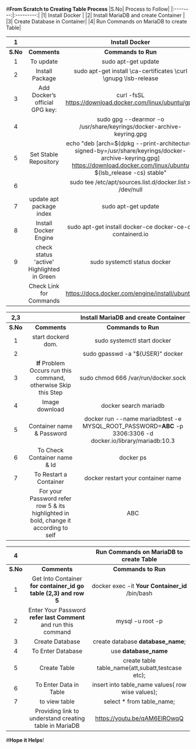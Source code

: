 #**From Scratch to Creating Table Process**
|S.No| Process to Follow|
|:--------:|:---------:|
|1| Install Docker |
|2| Install MariaDB and create Container |
|3| Create Database in Container|
|4| Run Commands on MariaDB to create Table|


|1||**Install Docker**|
|:------:|:------:|:--------:|
|**S.No**|**Comments**|  **Commands to Run**|
|1|To update |sudo apt-get update|
|2|Install Package|sudo apt-get install \ca-certificates \curl \gnupg \lsb-release|
|3|Add Docker’s official GPG key:|curl -fsSL https://download.docker.com/linux/ubuntu/gpg|
|4||sudo gpg --dearmor -o /usr/share/keyrings/docker-archive-keyring.gpg|
|5|Set Stable Repository|echo \"deb [arch=$(dpkg --print-architecture) signed-by=/usr/share/keyrings/docker-archive-keyring.gpg] https://download.docker.com/linux/ubuntu \$(lsb_release -cs) stable"|
|6||sudo tee /etc/apt/sources.list.d/docker.list > /dev/null|
|7| update apt package index|sudo apt-get update|
|8|Install Docker Engine|sudo apt-get install docker-ce docker-ce-cli containerd.io|
|9|check status 'active' Highlighted in Green|sudo systemctl status docker|
||Check Link for Commands|https://docs.docker.com/engine/install/ubuntu/|


|2,3||**Install MariaDB and create Container**|
|:--------:|:------:|:--------:|
|**S.No**|**Comments**|  **Commands to Run**|
|1| start dockerd dom. |sudo systemctl start docker|
|2|| sudo gpasswd -a "${USER}" docker|
|3|**If** Problem Occurs run this command, otherwise Skip this Step |sudo chmod 666 /var/run/docker.sock
|4|Image download| docker search mariadb|
|5|Container name & Password|docker run --name mariadbtest -e MYSQL_ROOT_PASSWORD=**ABC** -p 3306:3306 -d docker.io/library/mariadb:10.3|
|6|To Check Container name & Id |docker ps|
|7|To Restart a Container|docker restart your container name|
||For your Password refer row 5 & its highlighted in bold, change it according to self |ABC|



|4||**Run Commands on MariaDB to create Table**|
|:--------:|:------:|:--------:|
|**S.No**|**Comments**|  **Commands to Run**|
|1|Get Into Container **for container_id go table (2,3) and row 5**|docker exec -it **Your Container_id** /bin/bash|
|2|Enter Your Password **refer last Comment** and run this command|mysql -u root -p|
|3|Create Database|create database **database_name**;|
|4|To Enter Database|use **database_name**|
|5|Create Table|create table table_name(att,subatt,testcase etc);
|6|To Enter Data in Table|insert into table_name values( row wise values);
|7|to view table|select * from table_name;|
||Providing link to understand creating table in MariaDB|https://youtu.be/qAM6ElROwqQ| 



#**Hope it Helps**!
